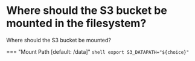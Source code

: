 # Where should the S3 bucket be mounted in the filesystem?

Where should the S3 bucket be mounted?

=== "Mount Path [default: /data]"
    ```shell
    export S3_DATAPATH="${choice}"
    ```
